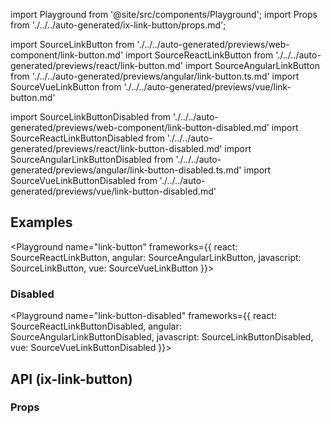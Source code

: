 import Playground from '@site/src/components/Playground';
import Props from './../../auto-generated/ix-link-button/props.md';

import SourceLinkButton from './../../auto-generated/previews/web-component/link-button.md'
import SourceReactLinkButton from './../../auto-generated/previews/react/link-button.md'
import SourceAngularLinkButton from './../../auto-generated/previews/angular/link-button.ts.md'
import SourceVueLinkButton from './../../auto-generated/previews/vue/link-button.md'

import SourceLinkButtonDisabled from './../../auto-generated/previews/web-component/link-button-disabled.md'
import SourceReactLinkButtonDisabled from './../../auto-generated/previews/react/link-button-disabled.md'
import SourceAngularLinkButtonDisabled from './../../auto-generated/previews/angular/link-button-disabled.ts.md'
import SourceVueLinkButtonDisabled from './../../auto-generated/previews/vue/link-button-disabled.md'

## Examples

<Playground
name="link-button"
frameworks={{
  react: SourceReactLinkButton,
  angular: SourceAngularLinkButton,
  javascript: SourceLinkButton,
  vue: SourceVueLinkButton
}}>
</Playground>

### Disabled

<Playground
name="link-button-disabled"
frameworks={{
  react: SourceReactLinkButtonDisabled,
  angular: SourceAngularLinkButtonDisabled,
  javascript: SourceLinkButtonDisabled,
  vue: SourceVueLinkButtonDisabled
}}>
</Playground>

## API (ix-link-button)

### Props

<Props />

